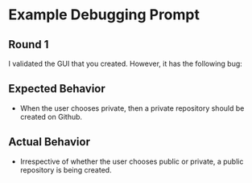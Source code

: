 # Example Debugging Prompt

## Round 1

I validated the GUI that you created. However, it has the following bug:

## Expected Behavior

- When the user chooses private, then a private repository should be created on Github. 

## Actual Behavior

- Irrespective of whether the user chooses public or private, a public repository is being created. 